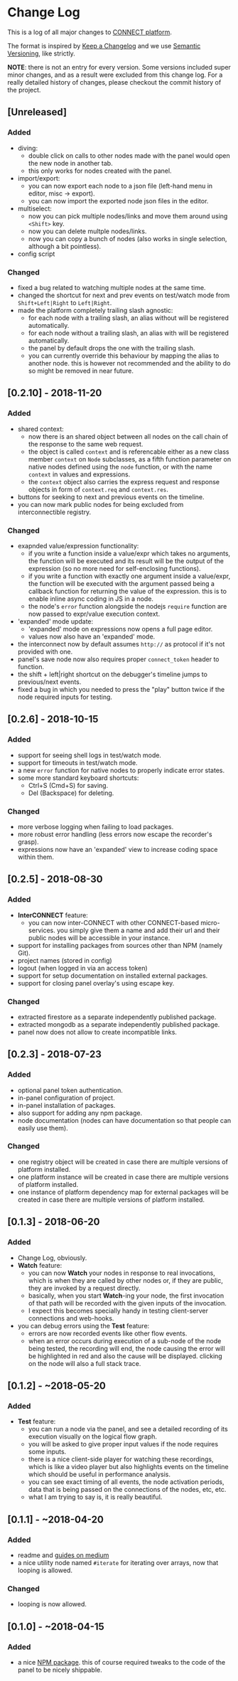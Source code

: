 # Change Log

This is a log of all major changes to [CONNECT platform](https://connect-platform.com).

The format is inspired by [Keep a Changelog](http://keepachangelog.com/en/1.0.0/)
and we use [Semantic Versioning](http://semver.org/spec/v2.0.0.html), like strictly.

**NOTE**: there is not an entry for every version. Some versions included super minor changes, and as a result were excluded from this change log. For a really detailed history of changes, please checkout the commit history of the project.

## [Unreleased]
### Added
 - diving: 
   - double click on calls to other nodes made with the panel would open the new node in another tab.
   - this only works for nodes created with the panel.
 - import/export:
   - you can now export each node to a json file (left-hand menu in editor, misc -> export).
   - you can now import the exported node json files in the editor.
 - multiselect:
   - now you can pick multiple nodes/links and move them around using `<Shift>` key.
   - now you can delete multple nodes/links.
   - now you can copy a bunch of nodes (also works in single selection, although a bit pointless).
 - config script
### Changed
 - fixed a bug related to watching multiple nodes at the same time.
 - changed the shortcut for next and prev events on test/watch mode from `Shift+Left|Right` to `Left|Right`.
 - made the platform completely trailing slash agnostic:
   - for each node with a trailing slash, an alias without will be registered automatically.
   - for each node without a trailing slash, an alias with will be registered automatically.
   - the panel by default drops the one with the trailing slash.
   - you can currently override this behaviour by mapping the alias to another node. this is however not recommended and the ability to do so might be removed in near future.

## [0.2.10] - 2018-11-20
### Added
 - shared context:
   - now there is an shared object between all nodes on the call chain of the response to the same web request.
   - the object is called `context` and is referencable either as a new class member `context` on `Node` subclasses, as a fifth function parameter on native nodes defined using the `node` function, or with the name `context` in values and expressions.
   - the `context` object also carries the express request and response objects in form of `context.req` and `context.res`.
 - buttons for seeking to next and previous events on the timeline.
 - you can now mark public nodes for being excluded from interconnectible registry.
### Changed
 - exapnded value/expression functionality:
   - if you write a function inside a value/expr which takes no arguments, the function will be executed and its result will be the output of the expression (so no more need for self-enclosing functions).
   - if you write a function with exactly one argument inside a value/expr, the function will be executed with the argument passed being a callback function for returning the value of the expression. this is to enable inline async coding in JS in a node.
   - the node's `error` function alongside the nodejs `require` function are now passed to expr/value execution context.
 - 'expanded' mode update:
   - 'expanded' mode on expressions now opens a full page editor.
   - values now also have an 'expanded' mode.
 - the interconnect now by default assumes `http://` as protocol if it's not provided with one.
 - panel's save node now also requires proper `connect_token` header to function.
 - the shift + left|right shortcut on the debugger's timeline jumps to previous/next events.
 - fixed a bug in which you needed to press the "play" button twice if the node required inputs for testing.

## [0.2.6] - 2018-10-15
### Added
 - support for seeing shell logs in test/watch mode.
 - support for timeouts in test/watch mode.
 - a new `error` function for native nodes to properly indicate error states.
 - some more standard keyboard shortcuts:
   - Ctrl+S (Cmd+S) for saving.
   - Del (Backspace) for deleting.
### Changed
 - more verbose logging when failing to load packages.
 - more robust error handling (less errors now escape the recorder's grasp).
 - expressions now have an 'expanded' view to increase coding space within them.

## [0.2.5] - 2018-08-30
### Added
 - **InterCONNECT** feature:
   - you can now inter-CONNECT with other CONNECT-based micro-services. you simply give them a name and add their url and their public nodes will be accessible in your instance.
 - support for installing packages from sources other than NPM (namely Git).
 - project names (stored in config)
 - logout (when logged in via an access token)
 - support for setup documentation on installed external packages.
 - support for closing panel overlay's using escape key.
### Changed
 - extracted firestore as a separate independently published package.
 - extracted mongodb as a separate independently published package.
 - panel now does not allow to create incompatible links.

## [0.2.3] - 2018-07-23
### Added
 - optional panel token authentication.
 - in-panel configuration of project.
 - in-panel installation of packages.
  - also support for adding any npm package.
 - node documentation (nodes can have documentation so that people can easily use them).
### Changed
 - one registry object will be created in case there are multiple versions of platform installed.
 - one platform instance will be created in case there are multiple versions of platform installed.
 - one instance of platform dependency map for external packages will be created in case there are
    multiple versions of platform installed.

## [0.1.3] - 2018-06-20
### Added
 - Change Log, obviously.
 - **Watch** feature:
   - you can now **Watch** your nodes in response to real invocations, which is when they are called by other nodes or, if they are public, they are invoked by a request directly.
   - basically, when you start **Watch**-ing your node, the first invocation of that path will be recorded with the given inputs of the invocation.
   - I expect this becomes specially handy in testing client-server connections and web-hooks.
 - you can debug errors using the **Test** feature:
   - errors are now recorded events like other flow events.
   - when an error occurs during execution of a sub-node of the node being tested, the recording will end, the node causing the error will be highlighted in red and also the cause will be displayed. clicking on the node will also a full stack trace.

## [0.1.2] - ~2018-05-20
### Added
 - **Test** feature:
   - you can run a node via the panel, and see a detailed recording of its execution visually on the logical flow graph.
   - you will be asked to give proper input values if the node requires some inputs.
   - there is a nice client-side player for watching these recordings, which is like a video player but also highlights events on the timeline which should be useful in performance analysis.
   - you can see exact timing of all events, the node activation periods, data that is being passed on the connections of the nodes, etc, etc.
   - what I am trying to say is, it is really beautiful.

## [0.1.1] - ~2018-04-20
### Added
 - readme and [guides on medium](https://medium.com/connect-platform/guides/home)
 - a nice utility node named `#iterate` for iterating over arrays, now that looping is allowed.
### Changed
 - looping is now allowed.

## [0.1.0] - ~2018-04-15
### Added
 - a nice [NPM package](https://www.npmjs.com/package/connect-platform/). this of course required tweaks to the code of the panel to be nicely shippable.
